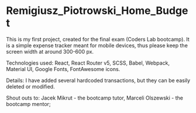 # Remigiusz_Piotrowski_Home_Budget
This is my first project, created for the final exam (Coders Lab bootcamp).
It is a simple expense tracker meant for mobile devices, thus please keep the screen width at around 300-600 px.

Technologies used:
React,
React Router v5,
SCSS,
Babel,
Webpack,
Material UI,
Google Fonts,
FontAwesome icons.

Details:
I have added several hardcoded transactions, but they can be easily deleted or modified.

Shout outs to:
Jacek Mikrut - the bootcamp tutor,
Marceli Olszewski - the bootcamp mentor;
